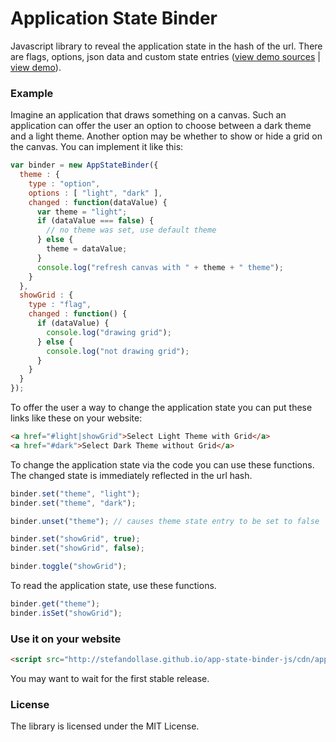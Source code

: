 Application State Binder
===================

Javascript library to reveal the application state in the hash of the url.
There are flags, options, json data and custom state entries
([view demo sources](https://github.com/stefandollase/app-state-binder-js/tree/gh-pages/demos/) | 
[view demo](http://stefandollase.github.io/app-state-binder-js/)).

### Example

Imagine an application that draws something on a canvas. Such an application can offer the user an option to choose between a dark theme and a light theme. Another option may be whether to show or hide a grid on the canvas. You can implement it like this:

```js
var binder = new AppStateBinder({
  theme : {
    type : "option",
    options : [ "light", "dark" ],
    changed : function(dataValue) {
      var theme = "light";
      if (dataValue === false) { 
        // no theme was set, use default theme
      } else {
        theme = dataValue;
      }
      console.log("refresh canvas with " + theme + " theme");
    }
  },
  showGrid : {
    type : "flag",
    changed : function() {
      if (dataValue) {
        console.log("drawing grid");
      } else {
        console.log("not drawing grid");
      }
    }
  }
});
```

To offer the user a way to change the application state you can put these links like these on your website:

```html
<a href="#light|showGrid">Select Light Theme with Grid</a>
<a href="#dark">Select Dark Theme without Grid</a>
```

To change the application state via the code you can use these functions. The changed state is immediately reflected in the url hash.

```js
binder.set("theme", "light");
binder.set("theme", "dark");

binder.unset("theme"); // causes theme state entry to be set to false

binder.set("showGrid", true);
binder.set("showGrid", false);

binder.toggle("showGrid");
```

To read the application state, use these functions.

```js
binder.get("theme");
binder.isSet("showGrid");
```

### Use it on your website

```html
<script src="http://stefandollase.github.io/app-state-binder-js/cdn/app-state-binder.latest.min.js"></script>
```

You may want to wait for the first stable release.

### License

The library is licensed under the MIT License.
